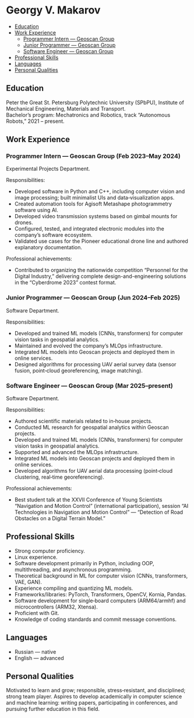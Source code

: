 # Georgy V. Makarov

- [Education](#education)
- [Work Experience](#work-experience)
  - [Programmer Intern — Geoscan Group](#programmer-intern—geoscan-group-feb-2023–may-2024)
  - [Junior Programmer — Geoscan Group](#junior-programmer—geoscan-group-jun-2024–feb-2025)
  - [Software Engineer — Geoscan Group](#software-engineer—geoscan-group-mar-2025–present)
- [Professional Skills](#professional-skills)
- [Languages](#languages)
- [Personal Qualities](#personal-qualities)

## Education
Peter the Great St. Petersburg Polytechnic University (SPbPU), Institute of Mechanical Engineering, Materials and Transport.  
Bachelor’s program: Mechatronics and Robotics, track “Autonomous Robots,” 2021 – present.

## Work Experience

### Programmer Intern — Geoscan Group (Feb 2023–May 2024)
Experimental Projects Department.

Responsibilities:
- Developed software in Python and C++, including computer vision and image processing; built minimalist UIs and data‑visualization apps.
- Created automation tools for Agisoft Metashape photogrammetry software using AI.
- Developed video transmission systems based on gimbal mounts for drones.
- Configured, tested, and integrated electronic modules into the company’s software ecosystem.
- Validated use cases for the Pioneer educational drone line and authored explanatory documentation.

Professional achievements:
- Contributed to organizing the nationwide competition “Personnel for the Digital Industry,” delivering complete design-and-engineering solutions in the “Cyberdrome 2023” contest format.

### Junior Programmer — Geoscan Group (Jun 2024–Feb 2025)
Software Department.

Responsibilities:
- Developed and trained ML models (CNNs, transformers) for computer vision tasks in geospatial analytics.
- Maintained and evolved the company’s MLOps infrastructure.
- Integrated ML models into Geoscan projects and deployed them in online services.
- Designed algorithms for processing UAV aerial survey data (sensor fusion, point‑cloud georeferencing, image matching).

### Software Engineer — Geoscan Group (Mar 2025–present)
Software Department.

Responsibilities:
- Authored scientific materials related to in‑house projects.
- Conducted ML research for geospatial analytics within Geoscan projects.
- Developed and trained ML models (CNNs, transformers) for computer vision tasks in geospatial analytics.
- Supported and advanced the MLOps infrastructure.
- Integrated ML models into Geoscan projects and deployed them in online services.
- Developed algorithms for UAV aerial data processing (point‑cloud clustering, real‑time georeferencing).

Professional achievements:
- Best student talk at the XXVII Conference of Young Scientists “Navigation and Motion Control” (international participation), session “AI Technologies in Navigation and Motion Control” — “Detection of Road Obstacles on a Digital Terrain Model.”

## Professional Skills
- Strong computer proficiency.
- Linux experience.
- Software development primarily in Python, including OOP, multithreading, and asynchronous programming.
- Theoretical background in ML for computer vision (CNNs, transformers, VAE, GAN).
- Experience compiling and quantizing ML models.
- Frameworks/libraries: PyTorch, Transformers, OpenCV, Kornia, Pandas.
- Software development for single‑board computers (ARM64/armhf) and microcontrollers (ARM32, Xtensa).
- Proficient with Git.
- Knowledge of coding standards and commit message conventions.

## Languages
- Russian — native
- English — advanced

## Personal Qualities
Motivated to learn and grow; responsible, stress‑resistant, and disciplined; strong team player. Aspires to develop academically in computer science and machine learning: writing papers, participating in conferences, and pursuing further education in this field.
